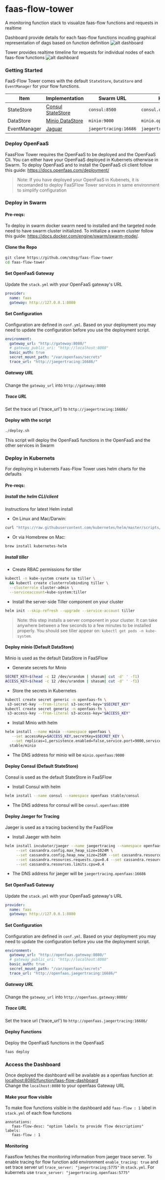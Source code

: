 # faas-flow-tower
A monitoring function stack to visualize faas-flow functions and requests in realtime
    
Dashboard provide details for each faas-flow functions incuding graphical representation of dags based on function definition
![alt dashboard](doc/dashboard.png)   

Tower provides realtime timeline for requests for individual nodes of each faas-flow functions
![alt dashboard](doc/monitoring.png)    
   

### Getting Started
FaaS-Flow Tower comes with the default `StateStore`, `DataStore` and `EventManager` for your flow functions. 

 |Item|Implementation|Swarm URL|Kubernets URL|
 |---|---|---|---|
 |StateStore|[Consul StateStore](https://github.com/s8sg/faas-flow-consul-statestore)|`consul:8500`|`consul.openfaas:8500`|
 |DataStore|[Minio DataStore](https://github.com/s8sg/faas-flow-minio-datastore)|`minio:9000`|`minio.openfaas:9000`|
 |EventManager|[Jaguar](https://github.com/jaegertracing/jaeger)|`jaegertracing:16686`|`jaegertracing.openfaas:16686`|

### Deploy OpenFaaS
FaasFlow Tower requires the OpenFaaS to be deployed and the OpenFaaS Cli. You can either have your OpenFaaS deployed in Kubernets otherwise in Swarm. To deploy OpenFaaS and to install the OpenFaaS cli client follow this guide: https://docs.openfaas.com/deployment/      

> Note: If you have deployed your OpenFaaS in Kubenets, it is recomanded to deploy FaaSFlow Tower services in same environment to simplify configuration


### Deploy in Swarm 

#### Pre-reqs:
To deploy in swarm docker swarm need to installed and the targeted node need to have swarm cluster initialized. To initialize a swarm cluster follow this guide: https://docs.docker.com/engine/swarm/swarm-mode/.     

#### Clone the Repo
```sh
git clone https://github.com/s8sg/faas-flow-tower
cd faas-flow-tower
```

#### Set OpenFaaS Gateway
Update the `stack.yml` with your OpenFaaS gateway's URL
```yaml
provider:
  name: faas
  gateway: http://127.0.0.1:8080
```

#### Set Configuration
Configuration are defined in `conf.yml`. Based on your deployment you may need to update the configuration before you use the deployment script.   
```yaml
environment:
  gateway_url: "http://gateway:8080/"
  # gateway_public_uri: "http://localhost:8080"
  basic_auth: true
  secret_mount_path: "/var/openfaas/secrets"
  trace_url: "http://jaegertracing:16686/"
```
##### Gateway URL    
Change the `gateway_url` into `http://gateway:8080` 
     
##### Trace URL     
Set the trace url ('trace_url') to `http://jaegertracing:16686/` 

#### Deploy with the script
```sh
./deploy.sh
```
This script will deploy the OpenFaaS functions in the OpenFaaS and the other services in Swarm
   
  
    
### Deploy in Kubernets
For deploying in kubernets Faas-Flow Tower uses helm charts for the defaults    

#### Pre-reqs:
##### Install the helm CLI/client

Instructions for latest Helm install

* On Linux and Mac/Darwin:
```sh
curl "https://raw.githubusercontent.com/kubernetes/helm/master/scripts/get" | bash
```
* Or via Homebrew on Mac:
```sh
brew install kubernetes-helm
```
##### Install tiller

* Create RBAC permissions for tiller

```sh
kubectl -n kube-system create sa tiller \
  && kubectl create clusterrolebinding tiller \
  --clusterrole cluster-admin \
  --serviceaccount=kube-system:tiller
```

* Install the server-side Tiller component on your cluster

```sh
helm init --skip-refresh --upgrade --service-account tiller
```

> Note: this step installs a server component in your cluster. It can take anywhere between a few seconds to a few minutes to be installed properly. You should see tiller appear on: `kubectl get pods -n kube-system`.

#### Deploy minio (Default DataStore)
Minio is used as the default DataStore in FaaSFlow    
   
* Generate secrets for Minio
```sh
SECRET_KEY=$(head -c 12 /dev/urandom | shasum| cut -d' ' -f1)
ACCESS_KEY=$(head -c 12 /dev/urandom | shasum| cut -d' ' -f1)
```
* Store the secrets in Kubernetes
```sh
kubectl create secret generic -n openfaas-fn \
 s3-secret-key --from-literal s3-secret-key="$SECRET_KEY"
kubectl create secret generic -n openfaas-fn \
 s3-access-key --from-literal s3-access-key="$ACCESS_KEY"
```

* Install Minio with helm
```sh
helm install --name minio --namespace openfaas \
   --set accessKey=$ACCESS_KEY,secretKey=$SECRET_KEY \
   --set replicas=1,persistence.enabled=false,service.port=9000,service.type=NodePort \
  stable/minio
```

* The DNS address for minio will be `minio.openfaas:9000`

#### Deploy Consul (Default StateStore)
Consul is used as the default StateStore in FaaSFlow     
   
* Install Consul with helm
```sh
helm install --name consul --namespace openfaas stable/consul
```

* The DNS address for consul will be `consul.openfaas:8500`

#### Deploy Jaeger for Tracing
Jaeger is used as a tracing backend by the FaaSFlow 

* Install Jaeger with helm
```sh
helm install incubator/jaeger --name jaegertracing --namespace openfaas \
     --set cassandra.config.max_heap_size=1024M \
     --set cassandra.config.heap_new_size=256M --set cassandra.resources.requests.memory=2048Mi \
     --set cassandra.resources.requests.cpu=0.4 --set cassandra.resources.limits.memory=2048Mi \
     --set cassandra.resources.limits.cpu=0.4
```
   
* The DNS address for jaeger will be `jaegertracing.openfaas:16686`

#### Set OpenFaaS Gateway
Update the `stack.yml` with your OpenFaaS gateway's URL
```yaml
provider:
  name: faas
  gateway: http://127.0.0.1:8080
```

#### Set Configuration
Configuration are defined in `conf.yml`. Based on your deployment you may need to update the configuration before you use the deployment script.   
```yaml
environment:
  gateway_url: "http://openfaas.gateway:8080/" 
  # gateway_public_uri: "http://localhost:8080"
  basic_auth: true
  secret_mount_path: "/var/openfaas/secrets"
  trace_url: "http://openfaas.jaegertracing:16686/" 
```

##### Gateway URL    
Change the `gateway_url` into `http://openfaas.gateway:8080/` 
     
##### Trace URL     
Set the trace url ('trace_url') to `http://openfaas.jaegertracing:16686/` 

#### Deploy Functions
Deploy the OpenFaaS functions in the OpenFaaS 
```sh
faas deploy
```

### Access the Dashboard
Once deployed the dashboard will be available as a openfaas function at: [localhost:8080/function/faas-flow-dashboard](localhost:8080/function/faas-flow-dashboard)     
Change the `localhost:8080` to your openfaas Gateway URL    

#### Make your flow visible 
To make flow functions visible in the dashboard add `faas-flow : 1` label in `stack.yml` of each flow functions  
```
annotations:
   faas-flow-desc: "option labels to provide flow descriptions"
labels:
   faas-flow : 1
``` 
   
#### Monitoring
Faasflow fetches the monitoring information from jaeger trace server. To enable tracing for flow function add environment `enable_tracing: true` and set trace server url `trace_server: "jaegertracing:5775"` in `stack.yml`. For kubernets use `trace_server: "jaegertracing.openfaas:5775"`
